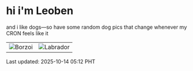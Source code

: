 # hi i'm Leoben

and i like dogs—so have some random dog pics that change whenever my CRON feels like it

|  |  |
|--------|----------|
| ![Borzoi](https://random-dog-vercel.vercel.app/api/random-borzoi?v=1760389921) | ![Labrador](https://random-dog-vercel.vercel.app/api/random-labrador?v=1760389921) |

Last updated: 2025-10-14 05:12 PHT
